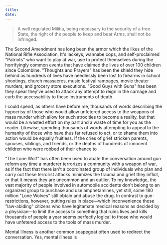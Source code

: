 ```yaml
---
title: 
date:
---
```


> A well regulated Militia, being necessary to the security of a free State, 
> the right of the people to keep and bear Arms, shall not be infringed.

The Second Amendment has long been the armor which the likes of the National Rifle Association, It's lackeys, wannabe cops, and self-proclaimed "Patriots" who want to play at war, use to protect themselves during the horrifyingly common events that have claimed the lives of over 100 children since Colombine. "Thoughts and Prayers" has been the shield they hide behind as hundreds of lives have needlessly been lost to firearms in school shootings, church massacres, music festival rampages, movie theater murders, and grocery store executions. "Good Guys with Guns" has been they spear they've used to attack any attempt to reign in the carnage and curb the accessability to these instruments of death.

I could spend, as others have before me, thousands of words describing the hypocrisy of those who would allow unfetered access to the weapons of mass murder which allow for such atrocities to become a reality, but that would be a wasted effort on my part and a waste of time for you as the reader. Likewise, spending thousands of words attempting to appeal to the humanity of those who have thus far refused to act, or to shame them into action would be equally fruitless. If the cries of grief stricken parents, spouses, siblings, and friends, or the deaths of hundreds of innocent children who were robbed of their chance to 

"The Lone Wolf" has often been used to abate the conversation around gun reform any time a murderer terrorizes a community with a weapon of war, as if the fact that there isn't a coordinated group of individuals who plan and carry out these terrorist attacks minimizes the trauma and grief they inflict, or that it means they are uncommon and an outlier. To my knowledge, the vast majority of people involved in automobile accidents don't belong to an organized group to purchase and use amphetamines, yet still, some 180 million "Lone Wolves" still obtain and abuse the drug. In contrast to gun-restrictions, however, putting rules in place—which inconvenience those "law-abiding" citizens who have legitamate medical reasons as decided by a physician—to limit the access to something that ruins lives and kills thousands of people a year seems perfectly logical to those who would have unfetered access to the tools of mass murder.

Mental Illness is another common scapegoat often used to redirect the conversation. Yes, mental illness is
